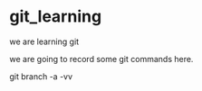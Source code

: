 # git_learning
we are learning git

we are going to record some git commands here.

git branch -a -vv
